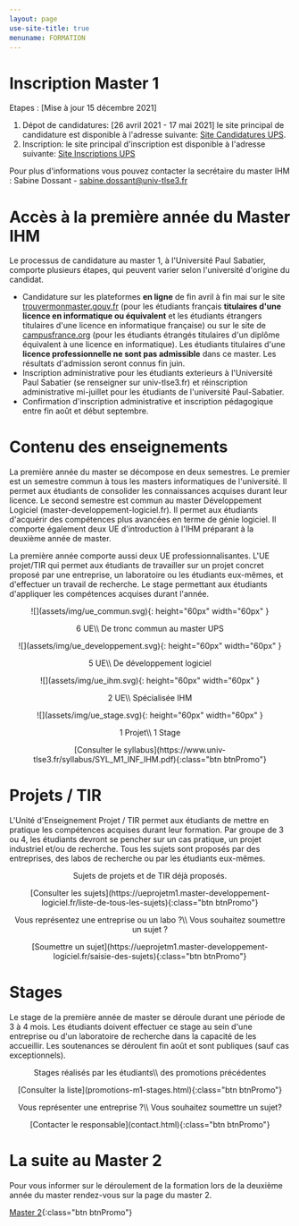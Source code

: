 ```yaml
---
layout: page
use-site-title: true
menuname: FORMATION
---
```


# Inscription Master 1

Etapes : [Mise à jour 15 décembre 2021]

1. Dépot de candidatures: [26 avril 2021 - 17 mai 2021] le site principal de candidature est disponible à l'adresse suivante: [Site Candidatures UPS](https://www.univ-tlse3.fr/candidatures-et-inscriptions/candidatures).
2. Inscription: le site principal d'inscription est disponible à l'adresse suivante: [Site Inscriptions UPS](https://www.univ-tlse3.fr/candidatures-et-inscriptions/inscriptions)

Pour plus d'informations vous pouvez contacter la secrétaire du master IHM :
Sabine Dossant - [sabine.dossant@univ-tlse3.fr](mailto:sabine.dossant@univ-tlse3.fr)


# Accès à la première année du Master IHM

Le processus de candidature au master 1, à l'Université Paul Sabatier, comporte plusieurs étapes, qui peuvent varier selon l'université d'origine du candidat.

* Candidature sur les plateformes **en ligne** de fin avril à fin mai sur le site [trouvermonmaster.gouv.fr](https://www.trouvermonmaster.gouv.fr/) 
(pour les étudiants français **titulaires d'une licence en informatique ou équivalent** et 
les étudiants étrangers titulaires d'une licence en informatique française) ou sur le 
site de [campusfrance.org](https://www.campusfrance.org/) (pour les étudiants étrangés titulaires d'un diplôme équivalent à une licence en informatique).
Les étudiants titulaires d'une **licence professionnelle ne sont pas admissible** dans ce master. Les résultats d'admission seront connus fin juin.
* Inscription administrative pour les étudiants exterieurs à l'Université Paul Sabatier (se renseigner sur univ-tlse3.fr) 
et réinscription administrative mi-juillet pour les étudiants de l'université Paul-Sabatier.
* Confirmation d'inscription administrative et inscription pédagogique entre fin août et début septembre.
 

# Contenu des enseignements

La première année du master se décompose en deux semestres. Le premier est un semestre commun à tous les masters informatiques de l'université. 
Il permet aux étudiants de consolider les connaissances acquises durant leur licence.
Le second semestre est commun au master Développement Logiciel (master-developpement-logiciel.fr). Il permet aux étudiants d'acquérir des compétences plus avancées en terme de génie logiciel. 
Il comporte également deux UE d'introduction à l'IHM préparant à la deuxième année de master.

La première année comporte aussi deux UE professionnalisantes. 
L'UE projet/TIR qui permet aux étudiants de travailler sur un projet concret proposé par une entreprise, un laboratoire ou les étudiants eux-mêmes, et d'effectuer un travail de recherche. 
Le stage permettant aux étudiants d'appliquer les compétences acquises durant l'année.

<div class="row">
<div class="col-sm-3">
<p style="text-align:center">
![](assets/img/ue_commun.svg){: height="60px" width="60px" }
</p>
<p style="text-align:center">
6 UE\\
De tronc commun au master UPS
</p>
</div>
<div class="col-sm-3">
<p style="text-align:center">
![](assets/img/ue_developpement.svg){: height="60px" width="60px" }
</p>
<p style="text-align:center">
5 UE\\
De développement logiciel
</p>
</div>
<div class="col-sm-3">
<p style="text-align:center">
![](assets/img/ue_ihm.svg){: height="60px" width="60px" }
</p>
<p style="text-align:center">
2 UE\\
Spécialisée IHM
</p>
</div>
<div class="col-sm-3">
<p style="text-align:center">
![](assets/img/ue_stage.svg){: height="60px" width="60px" }
</p>
<p style="text-align:center">
1 Projet\\
1 Stage
</p>
</div>
</div>
 
<p style="text-align:center">
[Consulter le syllabus](https://www.univ-tlse3.fr/syllabus/SYL_M1_INF_IHM.pdf){:class="btn btnPromo"}
</p>

# Projets / TIR

L'Unité d'Enseignement Projet / TIR permet aux étudiants de mettre en pratique les compétences acquises durant leur formation. 
Par groupe de 3 ou 4, les étudiants devront se pencher sur un cas pratique, un projet industriel et/ou de recherche. 
Tous les sujets sont proposés par des entreprises, des labos de recherche ou par les étudiants eux-mêmes.

<div class="row">
<div class="col-sm-6">
<p style="text-align:center">
Sujets de projets et de TIR déjà proposés.
</p>
<p style="text-align:center">
[Consulter les sujets](https://ueprojetm1.master-developpement-logiciel.fr/liste-de-tous-les-sujets){:class="btn btnPromo"}
</p>
</div>
<div class="col-sm-6">
<p style="text-align:center">
Vous représentez une entreprise ou un labo ?\\
Vous souhaitez soumettre un sujet ?
</p>
<p style="text-align:center">
[Soumettre un sujet](https://ueprojetm1.master-developpement-logiciel.fr/saisie-des-sujets){:class="btn btnPromo"}
</p>
</div>
</div>


# Stages

Le stage de la première année de master se déroule durant une période de 3 à 4 mois. 
Les étudiants doivent effectuer ce stage au sein d'une entreprise ou d'un laboratoire de recherche dans la capacité de les accueillir. 
Les soutenances se déroulent fin août et sont publiques (sauf cas exceptionnels).

<div class="row">
<div class="col-sm-6">
<p style="text-align:center">
Stages réalisés par les étudiants\\
des promotions précédentes
</p>
<p style="text-align:center">
[Consulter la liste](promotions-m1-stages.html){:class="btn btnPromo"}
</p>
</div>
<div class="col-sm-6">
<p style="text-align:center">
Vous représenter une entreprise ?\\
Vous souhaitez soumettre un sujet?
</p>
<p style="text-align:center">
[Contacter le responsable](contact.html){:class="btn btnPromo"}
</p>
</div>
</div>

# La suite au Master 2

Pour vous informer sur le déroulement de la formation lors de la deuxième année du master rendez-vous sur la page du master 2.

[Master 2](formation-master-2.html){:class="btn btnPromo"}
